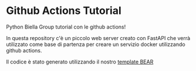 # Github Actions Tutorial

Python Biella Group tutorial con le github actions!

In questa repository c'è un piccolo web server creato con FastAPI che verrà utilizzato come base di partenza per creare un servizio docker utilizzando github actions.

Il codice è stato generato utilizzando il nostro [template BEAR](https://github.com/PythonBiellaGroup/Bear)

